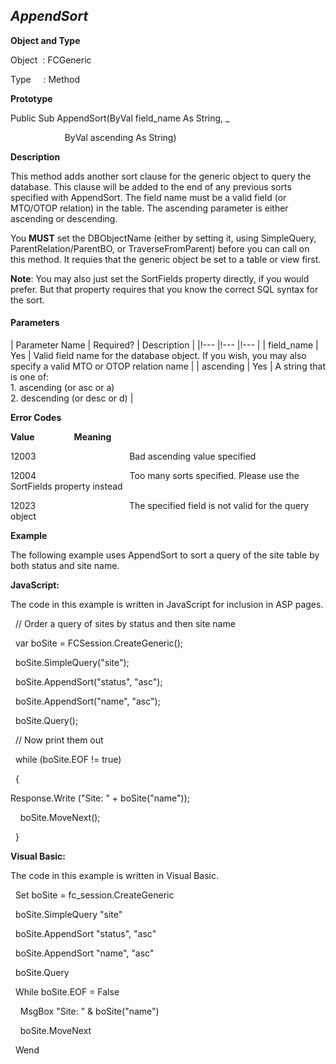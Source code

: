_AppendSort_
------------

**Object and Type**

Object  : FCGeneric

Type     : Method

**Prototype**

Public Sub AppendSort(ByVal field_name As String, _

                      ByVal ascending As String)

**Description**

This method adds another sort clause for the generic object to query the database. This clause will be added to the end of any previous sorts specified with AppendSort. The field name must be a valid field (or MTO/OTOP relation) in the table. The ascending parameter is either ascending or descending.

You **MUST** set the DBObjectName (either by setting it, using SimpleQuery, ParentRelation/ParentBO, or TraverseFromParent) before you can call on this method. It requies that the generic object be set to a table or view first.

**Note**: You may also just set the SortFields property directly, if you would prefer. But that property requires that you know the correct SQL syntax for the sort.

#### Parameters

| Parameter Name | Required? | Description |
|!--- |!--- |!--- |
| field_name | Yes | Valid field name for the database object. If you wish, you may also specify a valid MTO or OTOP relation name |
| ascending | Yes | A string that is one of:<br>1. ascending (or asc or a)<br>2. descending (or desc or d) |

**Error Codes**

**Value**                **Meaning**

12003                                      Bad ascending value specified

12004                                      Too many sorts specified. Please use the SortFields property instead

12023                                      The specified field is not valid for the query object

**Example**

The following example uses AppendSort to sort a query of the site table by both status and site name.

**JavaScript:**

The code in this example is written in JavaScript for inclusion in ASP pages.

  // Order a query of sites by status and then site name

  var boSite = FCSession.CreateGeneric();

  boSite.SimpleQuery("site");

  boSite.AppendSort("status", "asc");

  boSite.AppendSort("name", "asc");

  boSite.Query();

  // Now print them out

  while (boSite.EOF != true)

  {

 Response.Write ("Site: " + boSite("name"));

    boSite.MoveNext();

  }

**Visual Basic:**

The code in this example is written in Visual Basic.

  Set boSite = fc_session.CreateGeneric

  boSite.SimpleQuery "site"

  boSite.AppendSort "status", "asc"

  boSite.AppendSort "name", "asc"

  boSite.Query

  While boSite.EOF = False

    MsgBox "Site: " & boSite("name")

    boSite.MoveNext

  Wend